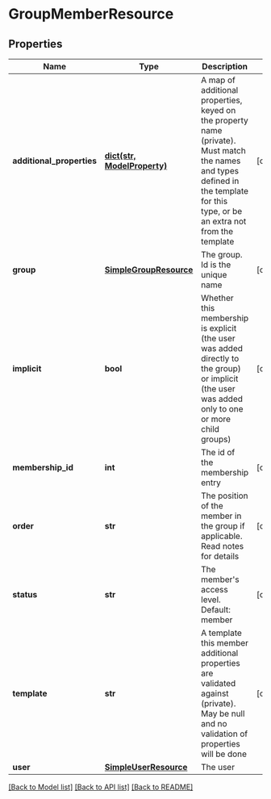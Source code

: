 # GroupMemberResource

## Properties
Name | Type | Description | Notes
------------ | ------------- | ------------- | -------------
**additional_properties** | [**dict(str, ModelProperty)**](ModelProperty.md) | A map of additional properties, keyed on the property name (private). Must match the names and types defined in the template for this type, or be an extra not from the template | [optional] 
**group** | [**SimpleGroupResource**](SimpleGroupResource.md) | The group. Id is the unique name | [optional] 
**implicit** | **bool** | Whether this membership is explicit (the user was added directly to the group) or implicit (the user was added only to one or more child groups) | [optional] 
**membership_id** | **int** | The id of the membership entry | [optional] 
**order** | **str** | The position of the member in the group if applicable. Read notes for details | [optional] 
**status** | **str** | The member&#39;s access level. Default: member | [optional] 
**template** | **str** | A template this member additional properties are validated against (private). May be null and no validation of properties will be done | [optional] 
**user** | [**SimpleUserResource**](SimpleUserResource.md) | The user | 

[[Back to Model list]](../README.md#documentation-for-models) [[Back to API list]](../README.md#documentation-for-api-endpoints) [[Back to README]](../README.md)


